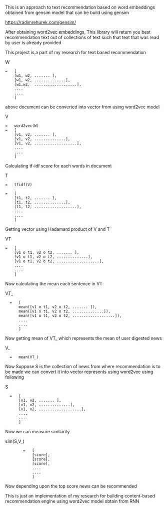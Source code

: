 This is an approach to text recommendation based on
word embeddings obtained from gensim model that can be build using gensim

https://radimrehurek.com/gensim/

After obtaining word2vec embeddings, This library will return you
best recommendation text out of collections of text such that text that was read by
user is already provided


This project is a part of my research for text based recommendation

W   

    =   [
        [w1, w2, ....... ],
        [w1, w2, ..............],
        [w1,w2,  ...................],
        ....
        ....
        ]

above document can be converted into vector from using word2vec model

V   

    =   word2vec(W)
    =   [
        [v1, v2, ....... ],
        [v1, v2, ..............],
        [v1, v2, ...................],
        ....
        ....
        ]
Calculating tf-idf score for each words in document

T   

    =   tfidf(V)

    =   [
        [t1, t2, ....... ],
        [t1, t2, ..............],
        [t1, t2, ...................],
        ....
        ....
        ]

Getting vector using Hadamard product of V and T

VT  

    =   [
        [v1 o t1, v2 o t2, ....... ],
        [v1 o t1, v2 o t2, ..............],
        [v1 o t1, v2 o t2, ...................],        
        ....
        ....
        ]

Now calculating the mean each sentence in VT


VT_   

      =   [
          mean([v1 o t1, v2 o t2, ....... ]),
          mean([v1 o t1, v2 o t2, ..............]),
          mean([v1 o t1, v2 o t2, ...................]),        
          ....
          ....
          ]
Now getting mean of VT_ which represents the mean of user digested news

V_  

      =   mean(VT_)

Now Suppose S is the collection of news from where recommendation is to be made we can convert it into vector represents using word2vec using following

S   

      =   [
          [v1, v2, ....... ],
          [v1, v2, ..............],
          [v1, v2, ...................],
          ....
          ....
          ]

Now we can measure similarity

sim(S,V_)   

            =   [
                [score],
                [score],
                [score],
                ....
                ....
                ]
Now depending upon the top score news can be recommended

This is just an implementation of my research for building content-based recommendation engine using word2vec model obtain from RNN
